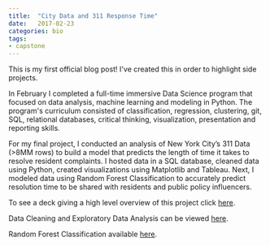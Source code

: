 ```yaml
---
title:  "City Data and 311 Response Time"
date:   2017-02-23
categories: bio
tags:
- capstone
---
```


This is my first official blog post! I've created this in order to highlight side projects.

In February I completed a full-time immersive Data Science program that focused on data analysis, machine learning and modeling in Python. The program's curriculum consisted of classification, regression, clustering, git, SQL, relational databases, critical thinking, visualization, presentation and reporting skills.

For my final project, I conducted an analysis of New York City’s 311 Data (>8MM rows) to build a model that predicts the length of time it takes to resolve resident complaints. I hosted data in a SQL database, cleaned data using Python, created visualizations using Matplotlib and Tableau. Next, I modeled data using Random Forest Classification to accurately predict resolution time to be shared with residents and public policy influencers.

To see a deck giving a high level overview of this project click [here](https://github.com/ddemoray/GA-DSI-projects/blob/master/capstone/Capstone%20Keynote.pdf).

Data Cleaning and Exploratory Data Analysis can be viewed [here](https://github.com/ddemoray/GA-DSI-projects/blob/master/capstone/Capstone%20Data%20Cleaning%20&%20EDA.ipynb).

Random Forest Classification available [here](https://github.com/ddemoray/GA-DSI-projects/blob/master/capstone/Capstone%20Random%20Forest%20Model.ipynb).